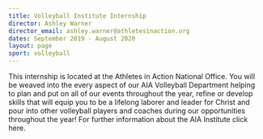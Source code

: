 ```yaml
---
title: Volleyball Institute Internship
director: Ashley Warner
director_email: ashley.warner@athletesinaction.org
dates: September 2019 - August 2020
layout: page
sport: volleyball
---
```

This internship is located at the Athletes in Action National Office. You will be weaved into the every aspect of our AIA Volleyball Department helping to plan and put on all of our events throughout the year, refine or develop skills that will equip you to be a lifelong laborer and leader for Christ and pour into other volleyball players and coaches during our opportunities throughout the year! For further information about the AIA Institute click here.